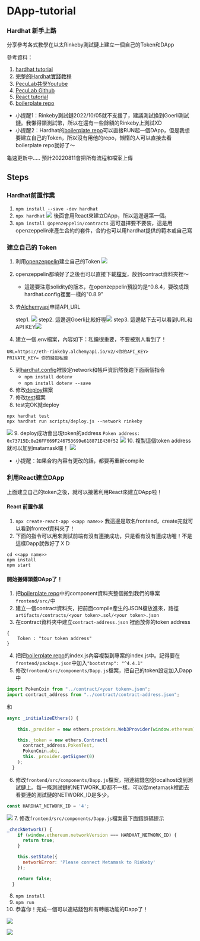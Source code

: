 # DApp-tutorial
### Hardhat 新手上路
分享參考各式教學在以太Rinkeby測試鏈上建立一個自己的Token和DApp

參考資料：
1. [hardhat tutorial](https://hardhat.org/tutorial)
2. [完整的Hardhat實踐教程](https://medium.com/my-blockchain-development-daily-journey/%E5%AE%8C%E6%95%B4%E7%9A%84hardhat%E5%AF%A6%E8%B8%90%E6%95%99%E7%A8%8B-a9b005aa4c12)
3. [PecuLab共學Youtube](https://youtu.be/0rlY6WUtrAY)
4. [PecuLab Github](https://github.com/pecu/PecuLab4SEP)
5. [React tutorial](https://create-react-app.dev/docs/getting-started)
6. [boilerplate repo](https://github.com/NomicFoundation/hardhat-boilerplate)

* 小提醒1：Rinkeby測試鏈2022/10/05就不支援了，建議測試換到Goerli測試鏈。我懶得領測試幣，所以在還有一些餘額的Rinkeby上測試XD
* 小提醒2：Hardhat的[boilerplate repo](https://github.com/NomicFoundation/hardhat-boilerplate)可以直接RUN起一個DApp，但是我想要建立自己的Token，所以沒有用他的repo，懶惰的人可以直接去看boilerplate repo就好了～

龜速更新中.....
預計20220811會把所有流程和檔案上傳

## Steps
### Hardhat前置作業
1. `npm install --save -dev hardhat`
2. `npx hardhat` 
![](figures/hardhat_init.png)
後面會用React來建立DApp，所以這邊選第一個。
3. `npm install @openzeppelin/contracts`
這可選擇要不要裝，這是用openzeppelin來產生合約的套件，合約也可以用hardhat提供的範本或自己寫

### 建立自己的 Token
1. 利用[openzeppelin](https://docs.openzeppelin.com/contracts/4.x/wizard)建立自己的Token
![](figures/openzepplin.png)
2. openzeppelin都填好了之後也可以直接下載[檔案](hardhat/contracts/PokenTest.sol)，放到contract資料夾裡～
    * 這邊要注意solidity的版本，在openzeppelin預設的是^0.8.4，要改成跟hardhat.config裡面一樣的"0.8.9"
3. 去[Alchemyapi](https://dashboard.alchemyapi.io/)申請API_URL

    step1. ![](figures/API_step1.png)
    step2. 這邊選Goerli比較好喔![](figures/API_step2.png)
    step3. 這邊點下去可以看到URL和API KEY![](figures/API_step3.png)

4. 建立一個.env檔案，內容如下：私鑰很重要，不要被別人看到了！
```
URL=https://eth-rinkeby.alchemyapi.io/v2/<你的API_KEY>
PRIVATE_KEY= 你的錢包私鑰
```
5. 到[hardhat.config](hardhat/hardhat.config.js)裡設定network和帳戶資訊然後跑下面兩個指令
    * `npm install dotenv`
    * `npm install dotenv --save`
6. 修改[deploy](hardhat/scripts/deploy.js)檔案
7. 修改[test](hardhat/test/Test.js)檔案
8. test完OK就deploy
```
npx hardhat test
npx hardhat run scripts/deploy.js --network rinkeby
```
![](figures/test_success.png)
9. deploy成功會出現token的address
`Poken address: 0x73715Ec8e26FF669F246753699e618871E430f52`
![](figures/deploy_success.png)
10. 複製這個token address就可以加到matamask囉！
![](figures/matamask.png)

* 小提醒：如果合約內容有更改的話，都要再重新compile

### 利用React建立DApp
上面建立自己的token之後，就可以接著利用React來建立DApp啦！

#### React 前置作業

1. `npx create-react-app <<app name>>` 我這邊是取名frontend，create完就可以看到fronted資料夾了！
2. 下面的指令可以用來測試前端有沒有連接成功，只是看有沒有連成功喔！不是這樣Dapp就做好了ＸＤ
```
cd <<app name>>
npm install
npm start
```

#### 開始搬磚頭蓋DApp了！

1. 把[boilerplate repo](https://github.com/NomicFoundation/hardhat-boilerplate)中的component資料夾整個搬到我們的專案`frontend/src/`中
2. 建立一個contract資料夾，把前面compile產生的JSON檔放進來，路徑`artifacts/contracts/<your token>.sol/<your token>.json`
3. 在contract資料夾中建立`contract-address.json` 裡面放你的token address
```
{
    Token : "tour token address"
}
```
4. 把把[boilerplate repo](https://github.com/NomicFoundation/hardhat-boilerplate)的index.js內容複製到專案的index.js中。記得要在`frontend/package.json`中加入`"bootstrap": "^4.4.1"`
5. 修改`frontend/src/components/Dapp.js`檔案，把自己的token設定加入Dapp中
```javascript
import PokenCoin from "../contract/<your token>.json";
import contract_address from "../contract/contract-address.json";
```
和
```javascript
async _initializeEthers() {
    
    this._provider = new ethers.providers.Web3Provider(window.ethereum);

    this._token = new ethers.Contract(
      contract_address.PokenTest,
      PokenCoin.abi,
      this._provider.getSigner(0)
    );
  }

```
6. 修改`frontend/src/components/Dapp.js`檔案，把連結錢包從localhost改到測試鏈上。每一條測試鏈的NETWORK_ID都不一樣，可以從metamask裡面去看要連的測試鏈的NETWORK_ID是多少。
```javascript
const HARDHAT_NETWORK_ID = '4';
```

![](images/testnet_id.png) 
7. 修改`frontend/src/components/Dapp.js`檔案最下面錯誤碼提示
```javascript
_checkNetwork() {
    if (window.ethereum.networkVersion === HARDHAT_NETWORK_ID) {
      return true;
    }

    this.setState({ 
      networkError: 'Please connect Metamask to Rinkeby'
    });

    return false;
  }
```

8. `npm install`
9. `npm run`
10. 恭喜你！完成一個可以連結錢包和有轉帳功能的Dapp了！

![](images/Dapp_index.png)

![](images/transfer.png)

